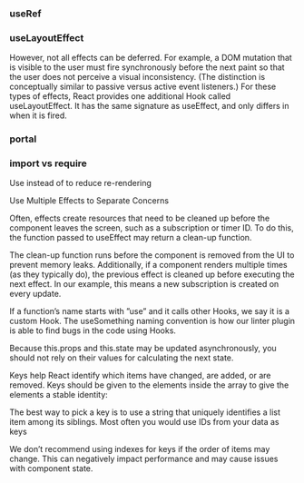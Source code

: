 ### useRef

### useLayoutEffect

However, not all effects can be deferred. For example, a DOM mutation that is visible to the user must fire synchronously before the next paint so that the user does not perceive a visual inconsistency. (The distinction is conceptually similar to passive versus active event listeners.) For these types of effects, React provides one additional Hook called useLayoutEffect. It has the same signature as useEffect, and only differs in when it is fired.

### portal

### import vs require

Use <Link> instead of <a> to reduce re-rendering


Use Multiple Effects to Separate Concerns

Often, effects create resources that need to be cleaned up before the component leaves the screen, such as a subscription or timer ID. To do this, the function passed to useEffect may return a clean-up function. 

The clean-up function runs before the component is removed from the UI to prevent memory leaks. Additionally, if a component renders multiple times (as they typically do), the previous effect is cleaned up before executing the next effect. In our example, this means a new subscription is created on every update. 

If a function’s name starts with ”use” and it calls other Hooks, we say it is a custom Hook. The useSomething naming convention is how our linter plugin is able to find bugs in the code using Hooks.

Because this.props and this.state may be updated asynchronously, you should not rely on their values for calculating the next state.

Keys help React identify which items have changed, are added, or are removed. Keys should be given to the elements inside the array to give the elements a stable identity:

The best way to pick a key is to use a string that uniquely identifies a list item among its siblings. Most often you would use IDs from your data as keys

We don’t recommend using indexes for keys if the order of items may change. This can negatively impact performance and may cause issues with component state.                                                                           

